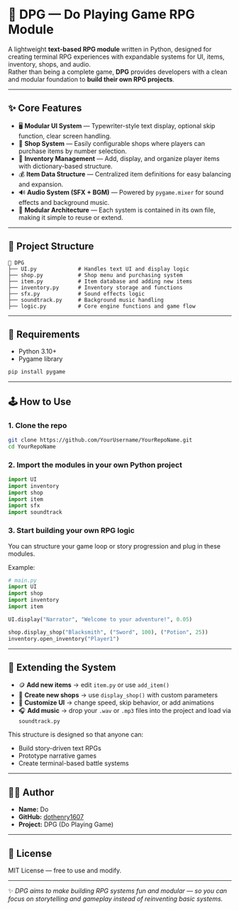 # 🧰 DPG — Do Playing Game RPG Module

A lightweight **text-based RPG module** written in Python, designed for creating terminal RPG experiences with expandable systems for UI, items, inventory, shops, and audio.  
Rather than being a complete game, **DPG** provides developers with a clean and modular foundation to **build their own RPG projects**.

---

## ✨ Core Features

- 🖥️ **Modular UI System** — Typewriter-style text display, optional skip function, clear screen handling.  
- 🛒 **Shop System** — Easily configurable shops where players can purchase items by number selection.  
- 🧳 **Inventory Management** — Add, display, and organize player items with dictionary-based structure.  
- 💰 **Item Data Structure** — Centralized item definitions for easy balancing and expansion.  
- 🔊 **Audio System (SFX + BGM)** — Powered by `pygame.mixer` for sound effects and background music.  
- 🧠 **Modular Architecture** — Each system is contained in its own file, making it simple to reuse or extend.

---

## 📁 Project Structure

```
📂 DPG
├── UI.py             # Handles text UI and display logic
├── shop.py           # Shop menu and purchasing system
├── item.py           # Item database and adding new items
├── inventory.py      # Inventory storage and functions
├── sfx.py            # Sound effects logic
├── soundtrack.py     # Background music handling
├── logic.py          # Core engine functions and game flow
```

---

## 🧰 Requirements

- Python 3.10+
- Pygame library

```bash
pip install pygame
```

---

## 🕹️ How to Use

### 1. Clone the repo
```bash
git clone https://github.com/YourUsername/YourRepoName.git
cd YourRepoName
```

### 2. Import the modules in your own Python project
```python
import UI
import inventory
import shop
import item
import sfx
import soundtrack
```

### 3. Start building your own RPG logic
You can structure your game loop or story progression and plug in these modules.

Example:
```python
# main.py
import UI
import shop
import inventory
import item

UI.display("Narrator", "Welcome to your adventure!", 0.05)

shop.display_shop("Blacksmith", ("Sword", 100), ("Potion", 25))
inventory.open_inventory("Player1")
```

---

## 🧱 Extending the System

- 🪙 **Add new items** → edit `item.py` or use `add_item()`  
- 🏪 **Create new shops** → use `display_shop()` with custom parameters  
- 🧭 **Customize UI** → change speed, skip behavior, or add animations  
- 🎧 **Add music** → drop your `.wav` or `.mp3` files into the project and load via `soundtrack.py`  

This structure is designed so that anyone can:
- Build story-driven text RPGs
- Prototype narrative games
- Create terminal-based battle systems

---

## 🧑‍💻 Author

- **Name:** Do  
- **GitHub:** [dothenry1607](https://github.com/dothenry1607)  
- **Project:** DPG (Do Playing Game)

---

## 📜 License

MIT License — free to use and modify.

---

✨ *DPG aims to make building RPG systems fun and modular — so you can focus on storytelling and gameplay instead of reinventing basic systems.*
